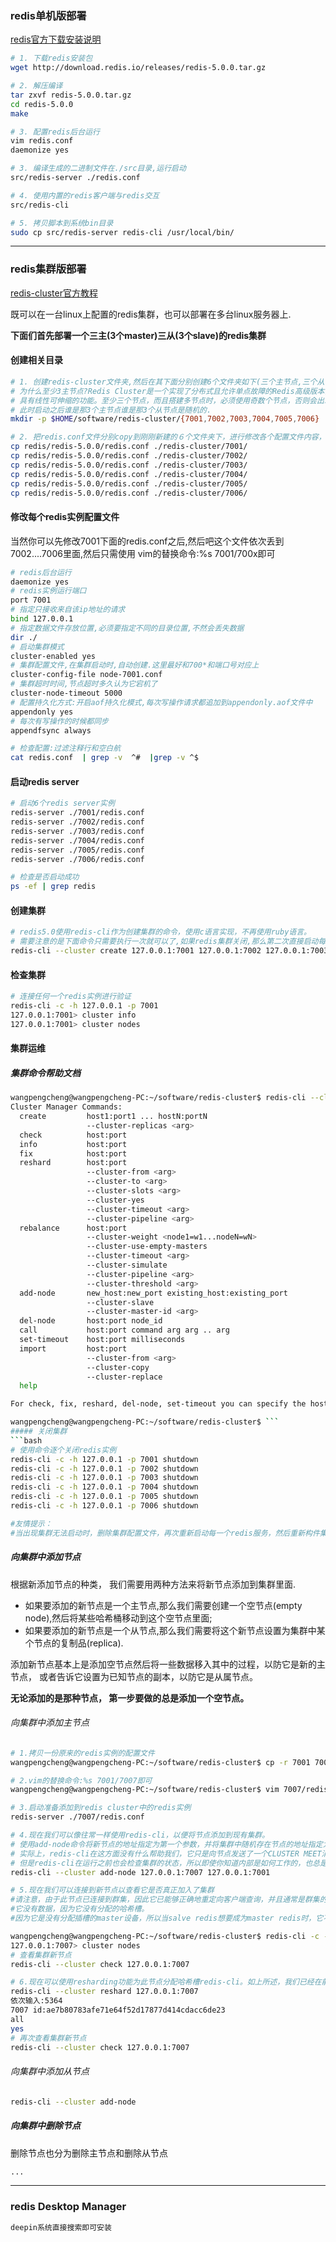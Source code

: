 ### redis单机版部署
[redis官方下载安装说明](https://redis.io/download)
```bash
# 1. 下载redis安装包
wget http://download.redis.io/releases/redis-5.0.0.tar.gz

# 2. 解压编译
tar zxvf redis-5.0.0.tar.gz
cd redis-5.0.0
make

# 3. 配置redis后台运行
vim redis.conf
daemonize yes

# 3. 编译生成的二进制文件在./src目录,运行启动
src/redis-server ./redis.conf

# 4. 使用内置的redis客户端与redis交互
src/redis-cli

# 5. 拷贝脚本到系统bin目录
sudo cp src/redis-server redis-cli /usr/local/bin/

```
---
### redis集群版部署
[redis-cluster官方教程](https://redis.io/topics/cluster-tutorial)

  既可以在一台linux上配置的redis集群，也可以部署在多台linux服务器上.
  
  **下面们首先部署一个三主(3个master)三从(3个slave)的redis集群**
  
#### 创建相关目录
```bash
# 1. 创建redis-cluster文件夹,然后在其下面分别创建6个文件夹如下(三个主节点,三个从节点)
# 为什么至少3主节点?Redis Cluster是一个实现了分布式且允许单点故障的Redis高级版本，它没有中心节点，
# 具有线性可伸缩的功能。至少三个节点，而且搭建多节点时，必须使用奇数个节点，否则会出现脑裂的情况，导致集群崩溃。
# 此时启动之后谁是那3个主节点谁是那3个从节点是随机的.
mkdir -p $HOME/software/redis-cluster/{7001,7002,7003,7004,7005,7006}

# 2. 把redis.conf文件分别copy到刚刚新建的６个文件夹下，进行修改各个配置文件内容，也就是700*下的每一个redis.conf文件进行修改
cp redis/redis-5.0.0/redis.conf ./redis-cluster/7001/
cp redis/redis-5.0.0/redis.conf ./redis-cluster/7002/
cp redis/redis-5.0.0/redis.conf ./redis-cluster/7003/
cp redis/redis-5.0.0/redis.conf ./redis-cluster/7004/
cp redis/redis-5.0.0/redis.conf ./redis-cluster/7005/
cp redis/redis-5.0.0/redis.conf ./redis-cluster/7006/
```
#### 修改每个redis实例配置文件
  当然你可以先修改7001下面的redis.conf之后,然后吧这个文件依次丢到7002....7006里面,然后只需使用
  vim的替换命令:%s 7001/700x即可
```bash
# redis后台运行
daemonize yes
# redis实例运行端口
port 7001
# 指定只接收来自该ip地址的请求
bind 127.0.0.1
# 指定数据文件存放位置,必须要指定不同的目录位置,不然会丢失数据
dir ./
# 启动集群模式
cluster-enabled yes
# 集群配置文件,在集群启动时,自动创建.这里最好和700*和端口号对应上
cluster-config-file node-7001.conf
# 集群超时时间,节点超时多久认为它宕机了
cluster-node-timeout 5000
# 配置持久化方式:开启aof持久化模式,每次写操作请求都追加到appendonly.aof文件中
appendonly yes
# 每次有写操作的时候都同步
appendfsync always

# 检查配置:过滤注释行和空白航
cat redis.conf  | grep -v  ^#  |grep -v ^$
```
#### 启动redis server
```bash
# 启动6个redis server实例
redis-server ./7001/redis.conf
redis-server ./7002/redis.conf
redis-server ./7003/redis.conf
redis-server ./7004/redis.conf
redis-server ./7005/redis.conf
redis-server ./7006/redis.conf

# 检查是否启动成功
ps -ef | grep redis

```
#### 创建集群
```bash
# redis5.0使用redis-cli作为创建集群的命令，使用c语言实现，不再使用ruby语言。
# 需要注意的是下面命令只需要执行一次就可以了,如果redis集群关闭,那么第二次直接启动每一个redis实例即可不用再执行下面组成集群的命令
redis-cli --cluster create 127.0.0.1:7001 127.0.0.1:7002 127.0.0.1:7003 127.0.0.1:7004 127.0.0.1:7005 127.0.0.1:7006 --cluster-replicas 1
```
#### 检查集群
```bash
# 连接任何一个redis实例进行验证
redis-cli -c -h 127.0.0.1 -p 7001
127.0.0.1:7001> cluster info
127.0.0.1:7001> cluster nodes
```
#### 集群运维
##### 集群命令帮助文档
```bash
wangpengcheng@wangpengcheng-PC:~/software/redis-cluster$ redis-cli --cluster help
Cluster Manager Commands:
  create         host1:port1 ... hostN:portN
                 --cluster-replicas <arg>
  check          host:port
  info           host:port
  fix            host:port
  reshard        host:port
                 --cluster-from <arg>
                 --cluster-to <arg>
                 --cluster-slots <arg>
                 --cluster-yes
                 --cluster-timeout <arg>
                 --cluster-pipeline <arg>
  rebalance      host:port
                 --cluster-weight <node1=w1...nodeN=wN>
                 --cluster-use-empty-masters
                 --cluster-timeout <arg>
                 --cluster-simulate
                 --cluster-pipeline <arg>
                 --cluster-threshold <arg>
  add-node       new_host:new_port existing_host:existing_port
                 --cluster-slave
                 --cluster-master-id <arg>
  del-node       host:port node_id
  call           host:port command arg arg .. arg
  set-timeout    host:port milliseconds
  import         host:port
                 --cluster-from <arg>
                 --cluster-copy
                 --cluster-replace
  help           

For check, fix, reshard, del-node, set-timeout you can specify the host and port of any working node in the cluster.

wangpengcheng@wangpengcheng-PC:~/software/redis-cluster$ ```
##### 关闭集群
```bash
# 使用命令逐个关闭redis实例
redis-cli -c -h 127.0.0.1 -p 7001 shutdown
redis-cli -c -h 127.0.0.1 -p 7002 shutdown
redis-cli -c -h 127.0.0.1 -p 7003 shutdown
redis-cli -c -h 127.0.0.1 -p 7004 shutdown
redis-cli -c -h 127.0.0.1 -p 7005 shutdown
redis-cli -c -h 127.0.0.1 -p 7006 shutdown

#友情提示：
#当出现集群无法启动时，删除集群配置文件，再次重新启动每一个redis服务，然后重新构件集群环境。
```
##### 向集群中添加节点
根据新添加节点的种类， 我们需要用两种方法来将新节点添加到集群里面.  
- 如果要添加的新节点是一个主节点,那么我们需要创建一个空节点(empty node),然后将某些哈希桶移动到这个空节点里面;
- 如果要添加的新节点是一个从节点,那么我们需要将这个新节点设置为集群中某个节点的复制品(replica).  

添加新节点基本上是添加空节点然后将一些数据移入其中的过程，以防它是新的主节点，
或者告诉它设置为已知节点的副本，以防它是从属节点。

**无论添加的是那种节点， 第一步要做的总是添加一个空节点。**

###### 向集群中添加主节点
```bash
# 1.拷贝一份原来的redis实例的配置文件
wangpengcheng@wangpengcheng-PC:~/software/redis-cluster$ cp -r 7001 7007

# 2.vim的替换命令:%s 7001/7007即可
wangpengcheng@wangpengcheng-PC:~/software/redis-cluster$ vim 7007/redis.conf

# 3.启动准备添加到redis cluster中的redis实例
redis-server ./7007/redis.conf

# 4.现在我们可以像往常一样使用redis-cli，以便将节点添加到现有集群。
# 使用add-node命令将新节点的地址指定为第一个参数，并将集群中随机存在节点的地址指定为第二个参数
# 实际上，redis-cli在这方面没有什么帮助我们，它只是向节点发送了一个CLUSTER MEET消息，这也可以手动完成。
# 但是redis-cli在运行之前也会检查集群的状态，所以即使你知道内部是如何工作的，也总是通过redis-cli执行集群操作是个好主意。
redis-cli --cluster add-node 127.0.0.1:7007 127.0.0.1:7001

# 5.现在我们可以连接到新节点以查看它是否真正加入了集群
#请注意，由于此节点已连接到群集，因此它已能够正确地重定向客户端查询，并且通常是群集的一部分。然而，与其他master redis相比，它有两个特点：
#它没有数据，因为它没有分配的哈希槽。
#因为它是没有分配插槽的master设备，所以当salve redis想要成为master redis时，它不参与选举过程。

wangpengcheng@wangpengcheng-PC:~/software/redis-cluster$ redis-cli -c -h 127.0.0.1 -p 7007
127.0.0.1:7007> cluster nodes
# 查看集群新节点
redis-cli --cluster check 127.0.0.1:7007

# 6.现在可以使用resharding功能为此节点分配哈希槽redis-cli。如上所述，我们已经在前面的部分中进行了显示，这基本上是无用的，它只是一个重新分区，具有作为空节点的目标。
redis-cli --cluster reshard 127.0.0.1:7007
依次输入:5364
7007 id:ae7b80783afe71e64f52d17877d414cdacc6de23
all
yes
# 再次查看集群新节点
redis-cli --cluster check 127.0.0.1:7007

```
###### 向集群中添加从节点
```bash
redis-cli --cluster add-node 
```
##### 向集群中删除节点
删除节点也分为删除主节点和删除从节点
```bash
...
```
---

### redis Desktop Manager
```bash
deepin系统直接搜索即可安装
```
